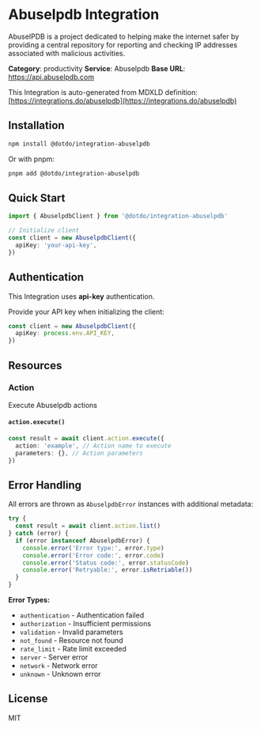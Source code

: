# Abuselpdb Integration

AbuseIPDB is a project dedicated to helping make the internet safer by providing a central repository for reporting and checking IP addresses associated with malicious activities.

**Category**: productivity
**Service**: Abuselpdb
**Base URL**: https://api.abuselpdb.com

This Integration is auto-generated from MDXLD definition: [https://integrations.do/abuselpdb](https://integrations.do/abuselpdb)

## Installation

```bash
npm install @dotdo/integration-abuselpdb
```

Or with pnpm:

```bash
pnpm add @dotdo/integration-abuselpdb
```

## Quick Start

```typescript
import { AbuselpdbClient } from '@dotdo/integration-abuselpdb'

// Initialize client
const client = new AbuselpdbClient({
  apiKey: 'your-api-key',
})
```

## Authentication

This Integration uses **api-key** authentication.

Provide your API key when initializing the client:

```typescript
const client = new AbuselpdbClient({
  apiKey: process.env.API_KEY,
})
```

## Resources

### Action

Execute Abuselpdb actions

#### `action.execute()`

```typescript
const result = await client.action.execute({
  action: 'example', // Action name to execute
  parameters: {}, // Action parameters
})
```

## Error Handling

All errors are thrown as `AbuselpdbError` instances with additional metadata:

```typescript
try {
  const result = await client.action.list()
} catch (error) {
  if (error instanceof AbuselpdbError) {
    console.error('Error type:', error.type)
    console.error('Error code:', error.code)
    console.error('Status code:', error.statusCode)
    console.error('Retryable:', error.isRetriable())
  }
}
```

**Error Types:**

- `authentication` - Authentication failed
- `authorization` - Insufficient permissions
- `validation` - Invalid parameters
- `not_found` - Resource not found
- `rate_limit` - Rate limit exceeded
- `server` - Server error
- `network` - Network error
- `unknown` - Unknown error

## License

MIT
